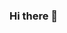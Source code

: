 ### Hi there 👋

<!--
**xfz312/xfz312** is a ✨ _special_ ✨ repository because its `README.md` (this file) appears on your GitHub profile.
- 🔭 I’m currently studying at XJTU.
- 🌱 I’m currently suffering from my major courses. 
- 🤔 I’m looking for help with cs majors.
- 📫 How to reach me: x2418554730@gmail.com
-->
